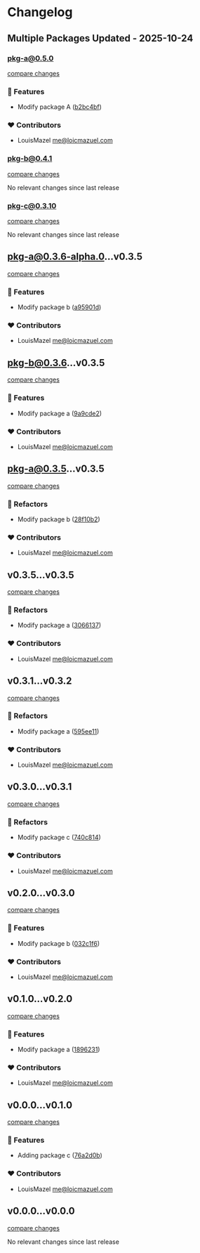 # Changelog

## Multiple Packages Updated - 2025-10-24

### pkg-a@0.5.0

[compare changes](https://github.com/LouisMazel/test-changelogen-monorepo/compare/pkg-a@0.4.0...v0.5.0)

### 🚀 Features

- Modify package A ([b2bc4bf](https://github.com/LouisMazel/test-changelogen-monorepo/commit/b2bc4bf))

### ❤️ Contributors

- LouisMazel <me@loicmazuel.com>

### pkg-b@0.4.1

[compare changes](https://github.com/LouisMazel/test-changelogen-monorepo/compare/pkg-b@0.4.0...v0.4.1)

No relevant changes since last release

### pkg-c@0.3.10

[compare changes](https://github.com/LouisMazel/test-changelogen-monorepo/compare/pkg-c@0.3.9-alpha.0...v0.3.10)

No relevant changes since last release


## pkg-a@0.3.6-alpha.0...v0.3.5

[compare changes](https://github.com/LouisMazel/test-changelogen-monorepo/compare/pkg-a@0.3.6-alpha.0...v0.3.5)

### 🚀 Features

- Modify package b ([a95901d](https://github.com/LouisMazel/test-changelogen-monorepo/commit/a95901d))

### ❤️ Contributors

- LouisMazel <me@loicmazuel.com>


## pkg-b@0.3.6...v0.3.5

[compare changes](https://github.com/LouisMazel/test-changelogen-monorepo/compare/pkg-b@0.3.6...v0.3.5)

### 🚀 Features

- Modify package a ([9a9cde2](https://github.com/LouisMazel/test-changelogen-monorepo/commit/9a9cde2))

### ❤️ Contributors

- LouisMazel <me@loicmazuel.com>


## pkg-a@0.3.5...v0.3.5

[compare changes](https://github.com/LouisMazel/test-changelogen-monorepo/compare/pkg-a@0.3.5...v0.3.5)

### 💅 Refactors

- Modify package b ([28f10b2](https://github.com/LouisMazel/test-changelogen-monorepo/commit/28f10b2))

### ❤️ Contributors

- LouisMazel <me@loicmazuel.com>


## v0.3.5...v0.3.5

[compare changes](https://github.com/LouisMazel/test-changelogen-monorepo/compare/v0.3.5...v0.3.5)

### 💅 Refactors

- Modify package a ([3066137](https://github.com/LouisMazel/test-changelogen-monorepo/commit/3066137))

### ❤️ Contributors

- LouisMazel <me@loicmazuel.com>


## v0.3.1...v0.3.2

[compare changes](https://github.com/LouisMazel/test-changelogen-monorepo/compare/v0.3.1...v0.3.2)

### 💅 Refactors

- Modify package a ([595ee11](https://github.com/LouisMazel/test-changelogen-monorepo/commit/595ee11))

### ❤️ Contributors

- LouisMazel <me@loicmazuel.com>


## v0.3.0...v0.3.1

[compare changes](https://github.com/LouisMazel/test-changelogen-monorepo/compare/v0.3.0...v0.3.1)

### 💅 Refactors

- Modify package c ([740c814](https://github.com/LouisMazel/test-changelogen-monorepo/commit/740c814))

### ❤️ Contributors

- LouisMazel <me@loicmazuel.com>


## v0.2.0...v0.3.0

[compare changes](https://github.com/LouisMazel/test-changelogen-monorepo/compare/v0.2.0...v0.3.0)

### 🚀 Features

- Modify package b ([032c1f6](https://github.com/LouisMazel/test-changelogen-monorepo/commit/032c1f6))

### ❤️ Contributors

- LouisMazel <me@loicmazuel.com>


## v0.1.0...v0.2.0

[compare changes](https://github.com/LouisMazel/test-changelogen-monorepo/compare/v0.1.0...v0.2.0)

### 🚀 Features

- Modify package a ([1896231](https://github.com/LouisMazel/test-changelogen-monorepo/commit/1896231))

### ❤️ Contributors

- LouisMazel <me@loicmazuel.com>


## v0.0.0...v0.1.0

[compare changes](https://github.com/LouisMazel/test-changelogen-monorepo/compare/v0.0.0...v0.1.0)

### 🚀 Features

- Adding package c ([76a2d0b](https://github.com/LouisMazel/test-changelogen-monorepo/commit/76a2d0b))

### ❤️ Contributors

- LouisMazel <me@loicmazuel.com>


## v0.0.0...v0.0.0

[compare changes](https://github.com/LouisMazel/test-changelogen-monorepo/compare/v0.0.0...v0.0.0)

No relevant changes since last release
